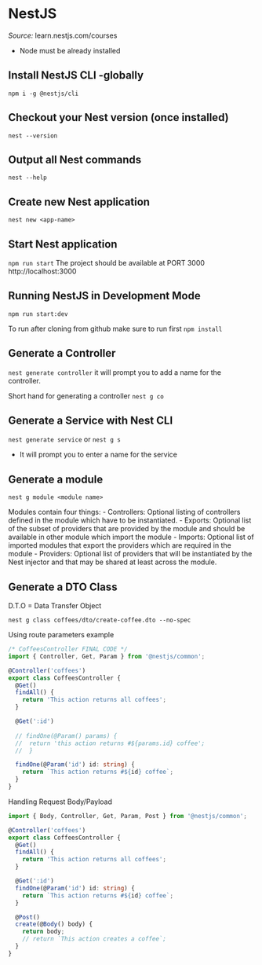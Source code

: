 # NestJS

*Source:* learn.nestjs.com/courses

* Node must be already installed

## Install NestJS CLI -globally
`npm i -g @nestjs/cli`

## Checkout your Nest version (once installed)
`nest --version`

## Output all Nest commands
`nest --help`

## Create new Nest application
`nest new <app-name>`

## Start Nest application
`npm run start`
The project should be available at PORT 3000
http://localhost:3000

## Running NestJS in Development Mode
`npm run start:dev`

To run after cloning from github make sure to run first
`npm install`

## Generate a Controller
`nest generate controller`
it will prompt you to add a name for the controller.

Short hand for generating a controller
`nest g co`

## Generate a Service with Nest CLI

`nest generate service`
or
`nest g s`
 - It will prompt you to enter a name for the service

## Generate a module
`nest g module <module name>`

  Modules contain four things:
    - Controllers: Optional listing of controllers defined in the module which have to be instantiated.
    - Exports: Optional list of the subset of providers that are provided by the module and should be available in other module which import the module
    - Imports: Optional list of imported modules that export the providers which are required in the module
    - Providers: Optional list of providers that will be instantiated by the Nest injector and that may be shared at least across the module.

## Generate a DTO Class

D.T.O = Data Transfer Object

`nest g class coffees/dto/create-coffee.dto --no-spec`

Using route parameters example

``` ts
/* CoffeesController FINAL CODE */
import { Controller, Get, Param } from '@nestjs/common';

@Controller('coffees')
export class CoffeesController {
  @Get()
  findAll() {
    return 'This action returns all coffees';
  }

  @Get(':id')
  
  // findOne(@Param() params) {
  //  return 'this action returns #${params.id} coffee';
  //  }

  findOne(@Param('id') id: string) {
    return `This action returns #${id} coffee`;
  }
}
```

Handling Request Body/Payload

``` typescript
import { Body, Controller, Get, Param, Post } from '@nestjs/common';

@Controller('coffees')
export class CoffeesController {
  @Get()
  findAll() {
    return 'This action returns all coffees';
  }

  @Get(':id')
  findOne(@Param('id') id: string) {
    return `This action returns #${id} coffee`;
  }

  @Post()
  create(@Body() body) {
    return body;
    // return `This action creates a coffee`;
  }
}
```

